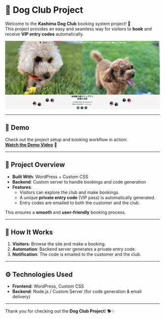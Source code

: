 # 🐾 Dog Club Project

Welcome to the **Kashima Dog Club** booking system project! 🐶  
This project provides an easy and seamless way for visitors to **book** and receive **VIP entry codes** automatically.

![Chatbot Demo](https://github.com/tanvirhasan2019/Project-Documentation/blob/main/dog-club/images/dog-club.png?raw=true)

---

## 🎥 Demo

Check out the project setup and booking workflow in action:  
[**Watch the Demo Video**](https://kashima-dogclub.com) 👀 

---

## 📝 Project Overview

- **Built With**: WordPress + Custom CSS  
- **Backend**: Custom server to handle bookings and code generation  
- **Features**:
  - Visitors can explore the club and make bookings.  
  - A unique **private entry code** (VIP pass) is automatically generated.  
  - Entry codes are emailed to both the customer and the club.  

This ensures a **smooth** and **user-friendly** booking process.  

---

## 🚀 How It Works

1. **Visitors**: Browse the site and make a booking.  
2. **Automation**: Backend server generates a private entry code.  
3. **Notification**: The code is emailed to the customer and the club.  


---

## ⚙️ Technologies Used

- **Frontend**: WordPress, Custom CSS  
- **Backend**: Node.js / Custom Server (for code generation & email delivery)  

---

Thank you for checking out the **Dog Club Project**! 🐕✨  
